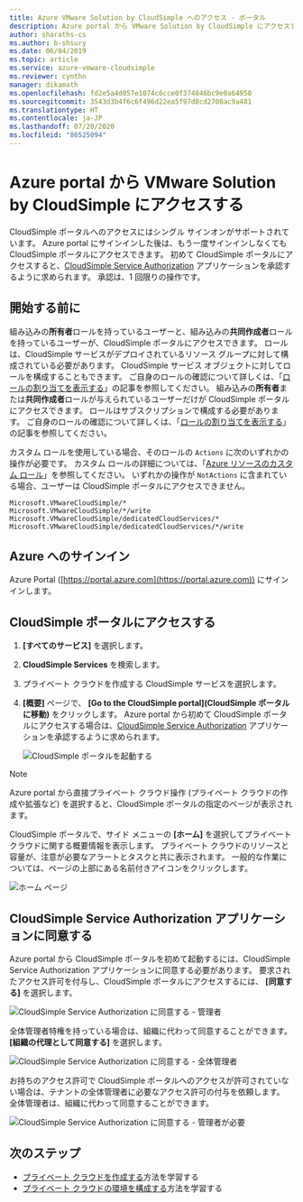 ```yaml
---
title: Azure VMware Solution by CloudSimple へのアクセス - ポータル
description: Azure portal から VMware Solution by CloudSimple にアクセスする方法について説明します
author: sharaths-cs
ms.author: b-shsury
ms.date: 06/04/2019
ms.topic: article
ms.service: azure-vmware-cloudsimple
ms.reviewer: cynthn
manager: dikamath
ms.openlocfilehash: fd2e5a4d057e1074c6cce0f374846bc9e0a64950
ms.sourcegitcommit: 3543d3b4f6c6f496d22ea5f97d8cd2700ac9a481
ms.translationtype: HT
ms.contentlocale: ja-JP
ms.lasthandoff: 07/20/2020
ms.locfileid: "86525094"
---
```

# <a name="access-the-vmware-solution-by-cloudsimple-portal-from-the-azure-portal"></a>Azure portal から VMware Solution by CloudSimple にアクセスする

CloudSimple ポータルへのアクセスにはシングル サインオンがサポートされています。 Azure portal にサインインした後は、もう一度サインインしなくても CloudSimple ポータルにアクセスできます。 初めて CloudSimple ポータルにアクセスすると、[CloudSimple Service Authorization](#consent-to-cloudsimple-service-authorization-application) アプリケーションを承認するように求められます。  承認は、1 回限りの操作です。

## <a name="before-you-begin"></a>開始する前に

組み込みの**所有者**ロールを持っているユーザーと、組み込みの**共同作成者**ロールを持っているユーザーが、CloudSimple ポータルにアクセスできます。  ロールは、CloudSimple サービスがデプロイされているリソース グループに対して構成されている必要があります。  CloudSimple サービス オブジェクトに対してロールを構成することもできます。  ご自身のロールの確認について詳しくは、「[ロールの割り当てを表示する](../role-based-access-control/check-access.md)」の記事を参照してください。 組み込みの**所有者**または**共同作成者**ロールが与えられているユーザーだけが CloudSimple ポータルにアクセスできます。  ロールはサブスクリプションで構成する必要があります。  ご自身のロールの確認について詳しくは、「[ロールの割り当てを表示する](../role-based-access-control/check-access.md)」の記事を参照してください。

カスタム ロールを使用している場合、そのロールの ```Actions``` に次のいずれかの操作が必要です。  カスタム ロールの詳細については、「[Azure リソースのカスタム ロール](../role-based-access-control/custom-roles.md)」を参照してください。  いずれかの操作が ```NotActions``` に含まれている場合、ユーザーは CloudSimple ポータルにアクセスできません。

```
Microsoft.VMwareCloudSimple/*
Microsoft.VMwareCloudSimple/*/write
Microsoft.VMwareCloudSimple/dedicatedCloudServices/*
Microsoft.VMwareCloudSimple/dedicatedCloudServices/*/write
```

## <a name="sign-in-to-azure"></a>Azure へのサインイン

Azure Portal ([https://portal.azure.com](https://portal.azure.com)) にサインインします。

## <a name="access-the-cloudsimple-portal"></a>CloudSimple ポータルにアクセスする

1. **[すべてのサービス]** を選択します。

2. **CloudSimple Services** を検索します。

3. プライベート クラウドを作成する CloudSimple サービスを選択します。

4. **[概要]** ページで、 **[Go to the CloudSimple portal]\(CloudSimple ポータルに移動\)** をクリックします。  Azure portal から初めて CloudSimple ポータルにアクセスする場合は、[CloudSimple Service Authorization](#consent-to-cloudsimple-service-authorization-application) アプリケーションを承認するように求められます。 

    ![CloudSimple ポータルを起動する](media/launch-cloudsimple-portal.png)

> [!NOTE]
> Azure portal から直接プライベート クラウド操作 (プライベート クラウドの作成や拡張など) を選択すると、CloudSimple ポータルの指定のページが表示されます。

CloudSimple ポータルで、サイド メニューの **[ホーム]** を選択してプライベート クラウドに関する概要情報を表示します。 プライベート クラウドのリソースと容量が、注意が必要なアラートとタスクと共に表示されます。 一般的な作業については、ページの上部にある名前付きアイコンをクリックします。

![ホーム ページ](media/cloudsimple-portal-home.png)

## <a name="consent-to-cloudsimple-service-authorization-application"></a>CloudSimple Service Authorization アプリケーションに同意する

Azure portal から CloudSimple ポータルを初めて起動するには、CloudSimple Service Authorization アプリケーションに同意する必要があります。  要求されたアクセス許可を付与し、CloudSimple ポータルにアクセスするには、 **[同意する]** を選択します。

![CloudSimple Service Authorization に同意する - 管理者](media/cloudsimple-azure-consent.png)

全体管理者特権を持っている場合は、組織に代わって同意することができます。  **[組織の代理として同意する]** を選択します。

![CloudSimple Service Authorization に同意する - 全体管理者](media/cloudsimple-azure-consent-global-admin.png)

お持ちのアクセス許可で CloudSimple ポータルへのアクセスが許可されていない場合は、テナントの全体管理者に必要なアクセス許可の付与を依頼します。  全体管理者は、組織に代わって同意することができます。

![CloudSimple Service Authorization に同意する - 管理者が必要](media/cloudsimple-azure-consent-requires-administrator.png)

## <a name="next-steps"></a>次のステップ

* [プライベート クラウドを作成する](./create-private-cloud.md)方法を学習する
* [プライベート クラウドの環境を構成する](quickstart-create-private-cloud.md)方法を学習する
